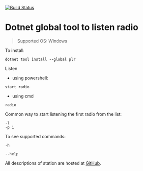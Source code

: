 [![Build Status](https://travis-ci.org/eapyl/crossRadio.svg?branch=master)](https://travis-ci.org/eapyl/crossRadio)

# Dotnet global tool to listen radio

> Supported OS: Windows

To install:

```
dotnet tool install --global plr
```

Listen
* using powershell:
```
start radio
```
* using cmd
```
radio
```

Common way to start listening the first radio from the list:
```
-l
-p 1
```

To see supported commands:
```
-h
```
```
--help
```

All descriptions of station are hosted at [GitHub](https://github.com/eapyl/radio-stations/blob/master/db.json).


